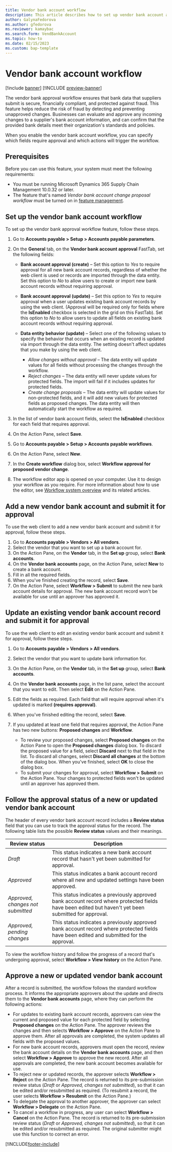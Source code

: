```yaml
---
title: Vendor bank account workflow
description: This article describes how to set up vendor bank account approval.
author: GalynaFedorova
ms.author: gfedorova
ms.reviewer: kamaybac
ms.search.form: VendBankAccount
ms.topic: how-to
ms.date: 02/15/2023
ms.custom: bap-template
---
```


# Vendor bank account workflow

[!include [banner](../includes/banner.md)]
[!INCLUDE [preview-banner](../includes/preview-banner.md)]

The vendor bank approval workflow ensures that bank data that suppliers submit is secure, financially compliant, and protected against fraud. This feature helps reduce the risk of fraud by detecting and preventing unapproved changes. Businesses can evaluate and approve any incoming changes to a supplier's bank account information, and can confirm that the provided bank details meet their organization's standards and policies.

When you enable the vendor bank account workflow, you can specify which fields require approval and which actions will trigger the workflow.

## Prerequisites

Before you can use this feature, your system must meet the following requirements:

- You must be running Microsoft Dynamics 365 Supply Chain Management 10.0.32 or later.
- The feature that's named *Vendor bank account change proposal workflow* must be turned on in [feature management](../../fin-ops-core/fin-ops/get-started/feature-management/feature-management-overview.md).

## Set up the vendor bank account workflow

To set up the vendor bank approval workflow feature, follow these steps.

1. Go to **Accounts payable \> Setup \> Accounts payable parameters**.
1. On the **General** tab, on the **Vendor bank account approval** FastTab, set the following fields:

    - **Bank account approval (create)** – Set this option to *Yes* to require approval for all new bank account records, regardless of whether the web client is used or records are imported through the data entity. Set this option to *No* to allow users to create or import new bank account records without requiring approval.
    - **Bank account approval (update)** – Set this option to *Yes* to require approval when a user updates existing bank account records by using the web client. (Approval will be required only for fields where the **IsEnabled** checkbox is selected in the grid on this FastTab). Set this option to *No* to allow users to update all fields on existing bank account records without requiring approval.
    - **Data entity behavior (update)** – Select one of the following values to specify the behavior that occurs when an existing record is updated via import through the data entity. The setting doesn't affect updates that you make by using the web client.

        - *Allow changes without approval* – The data entity will update values for all fields without processing the changes through the workflow.
        - *Reject changes* – The data entity will never update values for protected fields. The import will fail if it includes updates for protected fields.
        - *Create change proposals* – The data entity will update values for non-protected fields, and it will add new values for protected fields as proposed changes. The data entity will then automatically start the workflow as required.

1. In the list of vendor bank account fields, select the **IsEnabled** checkbox for each field that requires approval.
1. On the Action Pane, select **Save**.
1. Go to **Accounts payable \> Setup \> Accounts payable workflows**.
1. On the Action Pane, select **New**.
1. In the **Create workflow** dialog box, select **Workflow approval for proposed vendor change**.
1. The workflow editor app is opened on your computer. Use it to design your workflow as you require. For more information about how to use the editor, see [Workflow system overview](../../fin-ops-core/fin-ops/organization-administration/overview-workflow-system.md) and its related articles.

## Add a new vendor bank account and submit it for approval

To use the web client to add a new vendor bank account and submit it for approval, follow these steps.

1. Go to **Accounts payable \> Vendors \> All vendors**.
1. Select the vendor that you want to set up a bank account for.
1. On the Action Pane, on the **Vendor** tab, in the **Set up** group, select **Bank accounts**.
1. On the **Vendor bank accounts** page, on the Action Pane, select **New** to create a bank account.
1. Fill in all the required fields.
1. When you've finished creating the record, select **Save**.
1. On the Action Pane, select **Workflow \> Submit** to submit the new bank account details for approval. The new bank account record won't be available for use until an approver has approved it.

## Update an existing vendor bank account record and submit it for approval

To use the web client to edit an existing vendor bank account and submit it for approval, follow these steps.

1. Go to **Accounts payable \> Vendors \> All vendors**.
1. Select the vendor that you want to update bank information for.
1. On the Action Pane, on the **Vendor** tab, in the **Set up** group, select **Bank accounts**.
1. On the **Vendor bank accounts** page, in the list pane, select the account that you want to edit. Then select **Edit** on the Action Pane.
1. Edit the fields as required. Each field that will require approval when it's updated is marked **(requires approval)**.
1. When you've finished editing the record, select **Save**.
1. If you updated at least one field that requires approval, the Action Pane has two new buttons: **Proposed changes** and **Workflow**.

    - To review your proposed changes, select **Proposed changes** on the Action Pane to open the **Proposed changes** dialog box. To discard the proposed value for a field, select **Discard** next to that field in the list. To discard all changes, select **Discard all changes** at the bottom of the dialog box. When you've finished, select **OK** to close the dialog box.
    - To submit your changes for approval, select **Workflow \> Submit** on the Action Pane. Your changes to protected fields won't be updated until an approver has approved them.

## Follow the approval status of a new or updated vendor bank account

The header of every vendor bank account record includes a **Review status** field that you can use to track the approval status for the record. The following table lists the possible **Review status** values and their meanings.

| Review status | Description |
|---|---|
| *Draft* | This status indicates a new bank account record that hasn't yet been submitted for approval. |
| *Approved* | This status indicates a bank account record where all new and updated settings have been approved. |
| *Approved, changes not submitted* | This status indicates a previously approved bank account record where protected fields have been edited but haven't yet been submitted for approval. |
| *Approved, pending changes* | This status indicates a previously approved bank account record where protected fields have been edited and submitted for the approval. |

To view the workflow history and follow the progress of a record that's undergoing approval, select **Workflow \> View history** on the Action Pane.

## Approve a new or updated vendor bank account

After a record is submitted, the workflow follows the standard workflow process. It informs the appropriate approvers about the update and directs them to the **Vendor bank accounts** page, where they can perform the following actions:

- For updates to existing bank account records, approvers can view the current and proposed value for each protected field by selecting **Proposed changes** on the Action Pane. The approver reviews the changes and then selects **Workflow \> Approve** on the Action Pane to approve them. After all approvals are completed, the system updates all fields with the proposed values.
- For new bank account records, approvers must open the record, review the bank account details on the **Vendor bank accounts** page, and then select **Workflow \> Approve** to approve the new record. After all approvals are completed, the new bank account becomes available for use.
- To reject new or updated records, the approver selects **Workflow \> Reject** on the Action Pane. The record is returned to its pre-submission review status (*Draft* or *Approved, changes not submitted*), so that it can be edited and/or resubmitted as required. (To resubmit a record, the user selects **Workflow \> Resubmit** on the Action Pane.)
- To delegate the approval to another approver, the approver can select **Workflow \> Delegate** on the Action Pane.
- To cancel a workflow in progress, any user can select **Workflow \> Cancel** on the Action Pane. The record is returned to its pre-submission review status (*Draft* or *Approved, changes not submitted*), so that it can be edited and/or resubmitted as required. The original submitter might use this function to correct an error.

[!INCLUDE[footer-include](../../includes/footer-banner.md)]
